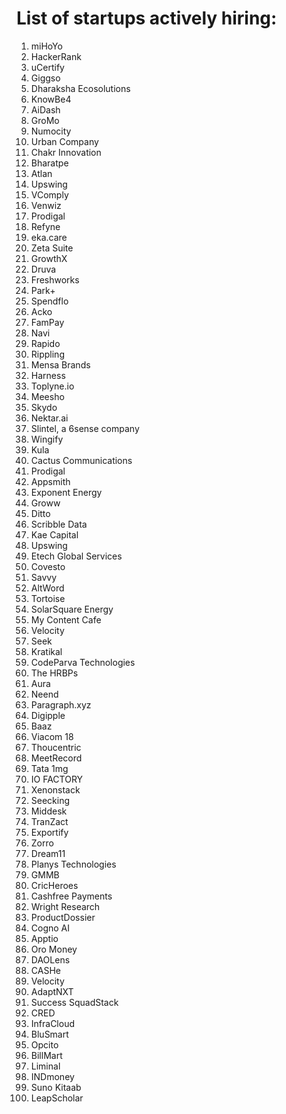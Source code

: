 # List of startups actively hiring:

1. miHoYo
2. HackerRank
3. uCertify 
4. Giggso 
5. Dharaksha Ecosolutions 
6. KnowBe4 
7. AiDash 
8. GroMo 
9. Numocity
10. Urban Company 
11. Chakr Innovation 
12. Bharatpe
13. Atlan 
14. Upswing 
15. VComply 
16. Venwiz 
17. Prodigal 
18. Refyne 
19. eka.care 
20. Zeta Suite 
21. GrowthX 
22. Druva 
23. Freshworks 
24. Park+ 
25. Spendflo 
26. Acko 
27. FamPay 
28. Navi 
29. Rapido 
30. Rippling 
31. Mensa Brands 
32. Harness 
33. Toplyne.io 
34. Meesho 
35. Skydo 
36. Nektar.ai 
37. Slintel, a 6sense company 
38. Wingify 
39. Kula 
40. Cactus Communications
41. Prodigal
42. Appsmith
43. Exponent Energy
44. Groww
45. Ditto
46. Scribble Data
47. Kae Capital
48. Upswing
49. Etech Global Services
50. Covesto
51. Savvy
52. AltWord
53. Tortoise
54. SolarSquare Energy
55. My Content Cafe
56. Velocity
57. Seek
58. Kratikal
59. CodeParva Technologies
60. The HRBPs
61. Aura
62. Neend
63. Paragraph.xyz
64. Digipple
65. Baaz
66. Viacom 18
67. Thoucentric
68. MeetRecord
69. Tata 1mg
70. IO FACTORY
71. Xenonstack
72. Seecking
73. Middesk
74. TranZact
75. Exportify
76. Zorro
77. Dream11
78. Planys Technologies
79. GMMB
80. CricHeroes
81. Cashfree Payments
82. Wright Research
83. ProductDossier
84. Cogno AI
85. Apptio
86. Oro Money
87. DAOLens
88. CASHe
89. Velocity
90. AdaptNXT
91. Success SquadStack
92. CRED
93. InfraCloud
94. BluSmart
95. Opcito
96. BillMart
97. Liminal
98. INDmoney
99. Suno Kitaab
100. LeapScholar
